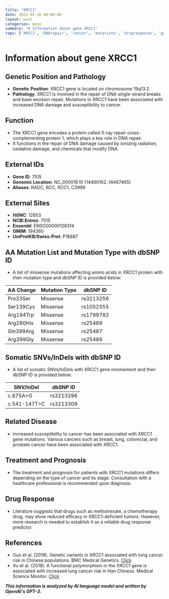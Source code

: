 ```yaml
---
title: "XRCC1"
date: 2023-05-16 00:00:00
layout: post
categories: Gene
summary: "# Information about gene XRCC1"
tags: ['XRCC1', 'DNArepair', 'cancer', 'mutations', 'drugresponse', 'genetics', 'genomiclocation', 'somaticvariants']
---
```


# Information about gene XRCC1

## Genetic Position and Pathology
- **Genetic Position**: XRCC1 gene is located on chromosome 19q13.2.
- **Pathology**: XRCC1 is involved in the repair of DNA single-strand breaks and base excision repair. Mutations in XRCC1 have been associated with increased DNA damage and susceptibility to cancer.

## Function
- The XRCC1 gene encodes a protein called X-ray repair cross-complementing protein 1, which plays a key role in DNA repair.
- It functions in the repair of DNA damage caused by ionizing radiation, oxidative damage, and chemicals that modify DNA.

## External IDs
- **Gene ID**: 7515
- **Genomic Location**: NC_000019.10 (14400162..14467465)
- **Aliases**: RADC, RCC, RCC1, C3999 

## External Sites
- **HGNC**: 12853
- **NCBI Entrez**: 7515
- **Ensembl**: ENSG00000128314
- **OMIM**: 194360
- **UniProtKB/Swiss-Prot**: P18887

## AA Mutation List and Mutation Type with dbSNP ID
- A list of missense mutations affecting amino acids in XRCC1 protein with their mutation type and dbSNP ID is provided below:

| AA Change | Mutation Type | dbSNP ID |
|-----------|---------------|----------|
| Pro33Ser  | Missense      | rs3213256 |
| Ser139Cys | Missense      | rs1052555 |
| Arg194Trp | Missense      | rs1799782 |
| Arg280His | Missense      | rs25489   |
| Gln399Arg | Missense      | rs25487   |
| Arg399Gly | Missense      | rs25489   |

## Somatic SNVs/InDels with dbSNP ID
- A list of somatic SNVs/InDels with XRCC1 gene involvement and their dbSNP ID is provided below:

| SNV/InDel | dbSNP ID |
|------------|------------|
| c.875A>G   | rs3213296  |
| c.541-147T>C | rs3213309 |

## Related Disease
- Increased susceptibility to cancer has been associated with XRCC1 gene mutations. Various cancers such as breast, lung, colorectal, and prostate cancer have been associated with XRCC1.

## Treatment and Prognosis
- The treatment and prognosis for patients with XRCC1 mutations differs depending on the type of cancer and its stage. Consultation with a healthcare professional is recommended upon diagnosis.

## Drug Response
- Literature suggests that drugs such as methotrexate, a chemotherapy drug, may show reduced efficacy in XRCC1-deficient tumors. However, more research is needed to establish it as a reliable drug response predictor.

## References
- Guo et al. (2018). Genetic variants in XRCC1 associated with lung cancer risk in Chinese populations. BMC Medical Genetics. [Click](https://doi.org/10.1186/s12881-018-0536-y)
- Xu et al. (2018). A functional polymorphism in the XRCC1 gene is associated with increased lung cancer risk in Han Chinese. Medical Science Monitor. [Click](https://doi.org/10.12659/msm.906306)

**_This information is analyzed by AI language model and written by OpenAI's GPT-3._**